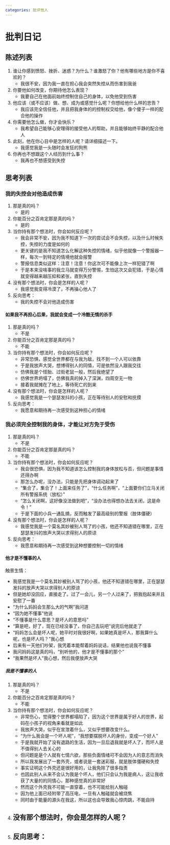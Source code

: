 ```yaml
---
categories: 批评他人
---
```


# 批判日记

## 陈述列表

1. 谁让你感到愤怒、挫折、迷惑？为什么？谁激怒了你？他有哪些地方是你不喜欢的？
    - 我很不安，因为我一直在担心我会突然失控从而伤害到我爸
2. 你要他如何改变，你期待他怎么表现？
    - 我要自己在他面前始终控制住自己的身体，以免他受到伤害
3. 他应该（或不应该）做、想、成为或感觉什么呢？你想给他什么样的忠告？
    - 我应该完全信任他，并且把我身体的的控制权交给他，像个傻子一样的配合他的操作
4. 你需要他怎么做，你才会快乐？
    - 我希望自己能够心安理得的接受他人的帮助，并且能够始终平静的配合他人
5. 此刻，他在你心目中是怎样的人呢？请详细描述一下。
    - 我感觉我是一头随时会发狂的狗熊
6. 你再也不想跟这个人经历到什么事？
    - 我再也不想感受到失控

## 思考列表

### 我的失控会对他造成伤害

1. 那是真的吗？
    - 是的
2. 你能百分之百肯定那是真的吗？
    - 是的
3. 当你持有那个想法时，你会如何反应呢？
    - 我会非常不安，因为我不知道下一次的尝试会不会失控，以及什么时候失控，失控的力度是如何的
    - 更关键的是我不知道怎么化解这种失控的情绪，似乎他就像一个警报器一样，每次一到特定的情境他就会报警
    - 警报信息类似这样：注意！注意！你这次可不能像上次一样犯错了啊
    - 于是本来没啥事的我立马就变得万分警惕，生怕这次又会犯错，于是心情就变得越来越压抑和紧张，直到失控
4. 没有那个想法时，你会是怎样的人呢？
    - 我感觉我变得冷漠了，不再操心他人了
5. 反向思考：
    - 我的失控不会对他造成伤害

#### 如果我不再担心后果，我就会变成一个冷酷无情的杀手

1. 那是真的吗？
    - 不是
2. 你能百分之百肯定那是真的吗？
    - 不能
3. 当你持有那个想法时，你会如何反应呢？
    - 非常恐惧，感觉全世界都在与我为敌，找不到一个人可以依靠
    - 于是我放声大哭，想博得别人的同情，可是依然没人跟我交往
    - 仿佛我是个怪胎、过街老鼠一般，然后我绝望了
    - 仿佛世界坍塌了，仿佛我真的掉入了深渊，四周空无一物
    - 接着我就摊在了地上，等待死亡的到来
4. 没有那个想法时，你会是怎样的人呢？
    - 我感觉我是一个瑟瑟发抖的小孩，正在等待别人的安慰和抚摸
5. 反向思考：
    - 我愿意和期待再一次感受到这种担心的情绪

### 我必须完全控制我的身体，才能让对方免于受伤

1. 那是真的吗？
    - 不是
2. 你能百分之百肯定那是真的吗？
    - 不能
3. 当你持有那个想法时，你会如何反应呢？
    - 我会很恐惧，因为我不知道该怎么控制我的身体放松与否，但问题是事情还得办啊
    - 那怎么办呢，没办法，只能是先把身体调动起来了
    - “集合了，集合了！上面来任务了”，“什么任务啊”，“上面要你们立马关闭所有警报系统（放松）”
    - “怎么关闭啊，这好像没法做到吧”，“没办法也得想办法去关闭，这是命令！”
    - 于是下面的小兵一通乱搞，反而触发了最高级别的警报（肢体僵硬）
4. 没有那个想法时，你会是怎样的人呢？
    - 我感觉我是一个莫名其妙被别人骂了的小孩，他还不知道错在哪里，正在瑟瑟发抖的放声大哭以求得别人的原谅
5. 反向思考：
    - 我愿意和期待再一次感受到这种想要控制一切的情绪

#### 他才是不懂事的人

触景生情：

- 我感觉我是一个莫名其妙被别人骂了的小孩，他还不知道错在哪里，正在瑟瑟发抖的放声大哭以求得别人的原谅
- 但是她却没回应，直接走了。过了一会儿，另一个人过来了，把我抱起来并且安慰了一番
- “为什么妈妈会生那么大的气啊”我问道
- “因为她不懂事”他说
- “不懂事是什么意思？是坏人的意思吗”
- “算是吧，好了，现在已经没事了，你自己去玩吧”说完后他就走了
- “妈妈怎么会是坏人呢，她平时对我很好啊，如果她真是坏人，那我算什么呢，也是坏人吗？”我心想
- 后来有一天他们吵架，我凭着本能帮着妈妈说话，结果他也说我不懂事
- 我问妈妈这是真的吗，“别听他的，他才是不懂事的那个”
- “我果然是坏人”我心想，然后我便放声大哭

##### 我是不懂事的人

1. 那是真的吗？
    - 不是
2. 你能百分之百肯定那是真的吗？
    - 不能
3. 当你持有那个想法时，你会如何反应呢？
    - 非常伤心，觉得整个世界都塌陷了，因为这个世界是属于好人的世界，起码在小孩子的视角来看就是如此
    - 我放声大哭，似乎在宣泄着什么，又似乎想要改变什么。
    - “为什么我会是一个坏人呢”，“我想要摆脱坏人的身份，变成一个好人”
    - 于是我就开始了没有退路的生活，因为一旦后退我就是坏人了，而坏人是不值得别人去关心的
    - 但问题是是个人就有七情六欲，那些负面情绪可不会因为人的意志而消失
    - 所以我发展出了一套外壳，或者说是一套迷彩服，就是肢体僵硬和失控
    - 事实证明这个外壳还是很好用的，让我免除了很多指责
    - 也因此别人从来不会认为我是个坏人，他们只会认为我是病人，这让我收获了大量的的同情心，那种感觉真的非常好
    - 然而这个外壳我不可能一直穿着，也不可能给别人触碰
    - 因为他上面已经附带了高压电，一旦有人触碰就会被烧焦
    - 同时由于能量的源头在我这，所以这也会导致我心惊肉跳，不能自持
4. 没有那个想法时，你会是怎样的人呢？
    - 
5. 反向思考：
    - 
